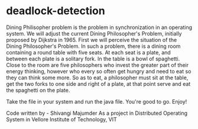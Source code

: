 # deadlock-detection
Dining Philisopher problem is the problem in synchronization in an operating system. We will adjust the current Dining Philosopher's Problem, initially proposed by Dijkstra in 1965. First we will perceive the situation of the Dining Philosopher's Problem. In such a problem, there is a dining room containing a round table with five seats. At each seat is a plate, and between each plate is a solitary fork. In the table is a bowl of spaghetti. Close to the room are five philosophers who invest the greater part of their energy thinking, however who every so often get hungry and need to eat so they can think some more. So as to eat, a philosopher must sit at the table, get the two forks to one side and right of a plate, at that point serve and eat the spaghetti on the plate.

Take the file in your system and run the java file. You're good to go.
Enjoy!

Code written by - Shivangi Majumder
As a project in Distributed Operating System
in
Vellore Institute of Technology, VIT
